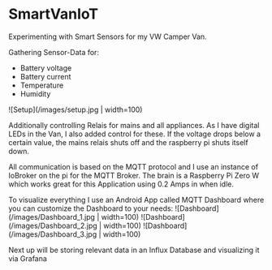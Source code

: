 # SmartVanIoT

Experimenting with Smart Sensors for my VW Camper Van.

Gathering Sensor-Data for:
- Battery voltage
- Battery current
- Temperature
- Humidity

![Setup](/images/setup.jpg | width=100)

Additionally controlling Relais for mains and all appliances.
As I have digital LEDs in the Van, I also added control for these.
If the voltage drops below a certain value, the mains relais shuts off and the raspberry pi shuts itself down.

All communication is based on the MQTT protocol and I use an instance of IoBroker on the pi for the MQTT Broker.
The brain is a Raspberry Pi Zero W which works great for this Application using 0.2 Amps in when idle.

To visualize everything I use an Android App called MQTT Dashboard where you can customize the Dashboard to your needs:
![Dashboard](/images/Dashboard_1.jpg | width=100)
![Dashboard](/images/Dashboard_2.jpg | width=100)
![Dashboard](/images/Dashboard_3.jpg | width=100)


Next up will be storing relevant data in an Influx Database and visualizing it via Grafana
